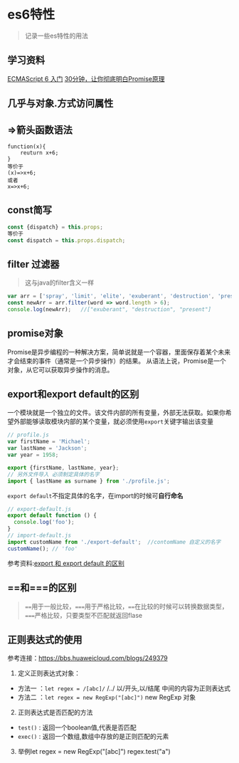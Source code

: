 # es6特性
> 记录一些es特性的用法
## 学习资料
[ECMAScript 6 入门](https://es6.ruanyifeng.com/?search=isNaN&x=0&y=0#docs/set-map)
[30分钟，让你彻底明白Promise原理](https://www.cnblogs.com/163yun/p/9505378.html)
## 几乎与对象.方式访问属性

## =>箭头函数语法
```
function(x){
	reuturn x+6;
}
等价于
(x)=>x+6;
或者
x=>x+6;
```

## const简写
```js
const {dispatch} = this.props;
等价于
const dispatch = this.props.dispatch;
```
## filter 过滤器
> 这与java的filter含义一样
```js
var arr = ['spray', 'limit', 'elite', 'exuberant', 'destruction', 'present'];
const newArr = arr.filter(word => word.length > 6);
console.log(newArr);   //["exuberant", "destruction", "present"]
```
## promise对象
Promise是异步编程的一种解决方案，简单说就是一个容器，里面保存着某个未来才会结束的事件（通常是一个异步操作）的结果。
从语法上说，Promise是一个对象，从它可以获取异步操作的消息。

## export和export default的区别
一个模块就是一个独立的文件。该文件内部的所有变量，外部无法获取。如果你希望外部能够读取模块内部的某个变量，就必须使用`export`关键字输出该变量 
```js
// profile.js
var firstName = 'Michael';
var lastName = 'Jackson';
var year = 1958;

export {firstName, lastName, year};
// 另外文件导入 必须制定具体的名字
import { lastName as surname } from './profile.js';
```
`export default`不指定具体的名字，在import的时候可**自行命名**
```js
// export-default.js
export default function () {
  console.log('foo');
}
// import-default.js
import customName from './export-default';  //contomName 自定义的名字
customName(); // 'foo'  
```
参考资料:[export 和 export default 的区别](https://www.cnblogs.com/fanyanzhao/p/10298543.html)

## ==和===的区别
> `==`用于一般比较，`===`用于严格比较，`==`在比较的时候可以转换数据类型，`===`严格比较，只要类型不匹配就返回flase

## 正则表达式的使用
参考连接：https://bbs.huaweicloud.com/blogs/249379
1. 定义正则表达式对象：
- 方法一 ：`let regex = /[abc]/`  /../ 以/开头,以/结尾 中间的内容为正则表达式
- 方法二 ：`let regex = new RegExp("[abc]")`  new RegExp 对象
2. 正则表达式是否匹配的方法
- `test()` : 返回一个boolean值,代表是否匹配
- `exec()` : 返回一个数组,数组中存放的是正则匹配的元素
3. 举例let regex = new RegExp("[abc]") regex.test("a")
  
